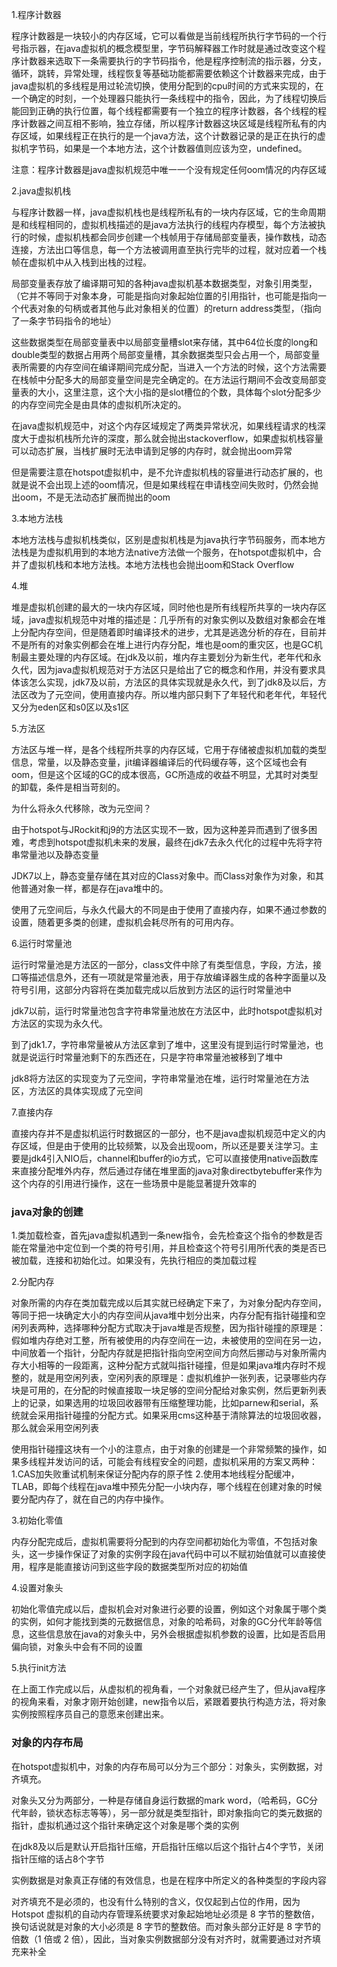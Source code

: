 1.程序计数器

程序计数器是一块较小的内存区域，它可以看做是当前线程所执行字节码的一个行号指示器，在java虚拟机的概念模型里，字节码解释器工作时就是通过改变这个程序计数器来选取下一条需要执行的字节码指令，他是程序控制流的指示器，分支，循环，跳转，异常处理，线程恢复等基础功能都需要依赖这个计数器来完成，由于java虚拟机的多线程是用过轮流切换，使用分配到的cpu时间的方式来实现的，在一个确定的时刻，一个处理器只能执行一条线程中的指令，因此，为了线程切换后能回到正确的执行位置，每个线程都需要有一个独立的程序计数器，各个线程的程序计数器之间互相不影响，独立存储，所以程序计数器这块区域是线程所私有的内存区域，如果线程正在执行的是一个java方法，这个计数器记录的是正在执行的虚拟机字节码，如果是一个本地方法，这个计数器值则应该为空，undefined。

注意：程序计数器是java虚拟机规范中唯一一个没有规定任何oom情况的内存区域

2.java虚拟机栈

与程序计数器一样，java虚拟机栈也是线程所私有的一块内存区域，它的生命周期是和线程相同的，虚拟机栈描述的是java方法执行的线程内存模型，每个方法被执行的时候，虚拟机栈都会同步创建一个栈帧用于存储局部变量表，操作数栈，动态连接，方法出口等信息，每一个方法被调用直至执行完毕的过程，就对应着一个栈帧在虚拟机中从入栈到出栈的过程。

局部变量表存放了编译期可知的各种java虚拟机基本数据类型，对象引用类型，（它并不等同于对象本身，可能是指向对象起始位置的引用指针，也可能是指向一个代表对象的句柄或者其他与此对象相关的位置）的return address类型，（指向了一条字节码指令的地址）

这些数据类型在局部变量表中以局部变量槽slot来存储，其中64位长度的long和double类型的数据占用两个局部变量槽，其余数据类型只会占用一个，局部变量表所需要的内存空间在编译期间完成分配，当进入一个方法的时候，这个方法需要在栈帧中分配多大的局部变量空间是完全确定的。在方法运行期间不会改变局部变量表的大小，这里注意，这个大小指的是slot槽位的个数，具体每个slot分配多少的内存空间完全是由具体的虚拟机所决定的。

在java虚拟机规范中，对这个内存区域规定了两类异常状况，如果线程请求的栈深度大于虚拟机栈所允许的深度，那么就会抛出stackoverflow，如果虚拟机栈容量可以动态扩展，当栈扩展时无法申请到足够的内存时，就会抛出oom异常

但是需要注意在hotspot虚拟机中，是不允许虚拟机栈的容量进行动态扩展的，也就是说不会出现上述的oom情况，但是如果线程在申请栈空间失败时，仍然会抛出oom，不是无法动态扩展而抛出的oom

3.本地方法栈

本地方法栈与虚拟机栈类似，区别是虚拟机栈是为java执行字节码服务，而本地方法栈是为虚拟机用到的本地方法native方法做一个服务，在hotspot虚拟机中，合并了虚拟机栈和本地方法栈。本地方法栈也会抛出oom和Stack Overflow

4.堆

堆是虚拟机创建的最大的一块内存区域，同时他也是所有线程所共享的一块内存区域，java虚拟机规范中对堆的描述是：几乎所有的对象实例以及数组对象都会在堆上分配内存空间，但是随着即时编译技术的进步，尤其是逃逸分析的存在，目前并不是所有的对象实例都会在堆上进行内存分配，堆也是oom的重灾区，也是GC机制最主要处理的内存区域。在jdk及以前，堆内存主要划分为新生代，老年代和永久代，因为java虚拟机规范对于方法区只是给出了它的概念和作用，并没有要求具体该怎么实现，jdk7及以前，方法区的具体实现就是永久代，到了jdk8及以后，方法区改为了元空间，使用直接内存。所以堆内部只剩下了年轻代和老年代，年轻代又分为eden区和s0区以及s1区

5.方法区

方法区与堆一样，是各个线程所共享的内存区域，它用于存储被虚拟机加载的类型信息，常量，以及静态变量，jit编译器编译后的代码缓存等，这个区域也会有oom，但是这个区域的GC的成本很高，GC所造成的收益不明显，尤其时对类型的卸载，条件是相当苛刻的。

为什么将永久代移除，改为元空间？

由于hotspot与JRockit和j9的方法区实现不一致，因为这种差异而遇到了很多困难，考虑到hotspot虚拟机未来的发展，最终在jdk7去永久代化的过程中先将字符串常量池以及静态变量

JDK7以上，静态变量存储在其对应的Class对象中。而Class对象作为对象，和其他普通对象一样，都是存在java堆中的。

使用了元空间后，与永久代最大的不同是由于使用了直接内存，如果不通过参数的设置，随着更多类的创建，虚拟机会耗尽所有的可用内存。

6.运行时常量池

运行时常量池是方法区的一部分，class文件中除了有类型信息，字段，方法，接口等描述信息外，还有一项就是常量池表，用于存放编译器生成的各种字面量以及符号引用，这部分内容将在类加载完成以后放到方法区的运行时常量池中

jdk7以前，运行时常量池包含字符串常量池放在方法区中，此时hotspot虚拟机对方法区的实现为永久代。

到了jdk1.7，字符串常量被从方法区拿到了堆中，这里没有提到运行时常量池，也就是说运行时常量池剩下的东西还在，只是字符串常量池被移到了堆中

jdk8将方法区的实现变为了元空间，字符串常量池在堆，运行时常量池在方法区，方法区的具体实现成了元空间

7.直接内存

直接内存并不是虚拟机运行时数据区的一部分，也不是java虚拟机规范中定义的内存区域，但是由于使用的比较频繁，以及会出现oom，所以还是要关注学习。主要是jdk4引入NIO后，channel和buffer的io方式，它可以直接使用native函数库来直接分配堆外内存，然后通过存储在堆里面的java对象directbytebuffer来作为这个内存的引用进行操作，这在一些场景中是能显著提升效率的

### java对象的创建

1.类加载检查，首先java虚拟机遇到一条new指令，会先检查这个指令的参数是否能在常量池中定位到一个类的符号引用，并且检查这个符号引用所代表的类是否已被加载，连接和初始化过。如果没有，先执行相应的类加载过程

2.分配内存

对象所需的内存在类加载完成以后其实就已经确定下来了，为对象分配内存空间，等同于把一块确定大小的内存空间从java堆中划分出来，内存分配有指针碰撞和空闲列表两种，选择哪种分配方式取决于java堆是否规整，因为指针碰撞的原理是：假如堆内存绝对工整，所有被使用的内存空间在一边，未被使用的空间在另一边，中间放着一个指针，分配内存就是把指针指向空闲空间方向然后挪动与对象所需内存大小相等的一段距离，这种分配方式就叫指针碰撞，但是如果java堆内存时不规整的，就是用空闲列表，空闲列表的原理是：虚拟机维护一张列表，记录哪些内存块是可用的，在分配的时候直接取一块足够的空间分配给对象实例，然后更新列表上的记录，如果选用的垃圾回收器带有压缩整理功能，比如parnew和serial，系统就会采用指针碰撞的分配方式。如果采用cms这种基于清除算法的垃圾回收器，那么就会采用空闲列表

使用指针碰撞这块有一个小的注意点，由于对象的创建是一个非常频繁的操作，如果多线程并发访问的话，可能会有线程安全的问题，虚拟机采用的方案又两种：1.CAS加失败重试机制来保证分配内存的原子性 2.使用本地线程分配缓冲，TLAB，即每个线程在java堆中预先分配一小块内存，哪个线程在创建对象的时候要分配内存了，就在自己的内存中操作。

3.初始化零值

内存分配完成后，虚拟机需要将分配到的内存空间都初始化为零值，不包括对象头，这一步操作保证了对象的实例字段在java代码中可以不赋初始值就可以直接使用，程序是能直接访问到这些字段的数据类型所对应的初始值

4.设置对象头

初始化零值完成以后，虚拟机会对对象进行必要的设置，例如这个对象属于哪个类的实例，如何才能找到类的元数据信息，对象的哈希码，对象的GC分代年龄等信息，这些信息放在java的对象头中，另外会根据虚拟机参数的设置，比如是否启用偏向锁，对象头中会有不同的设置

5.执行init方法

在上面工作完成以后，从虚拟机的视角看，一个对象就已经产生了，但从java程序的视角来看，对象才刚开始创建，new指令以后，紧跟着要执行构造方法，将对象实例按照程序员自己的意愿来创建出来。

### 对象的内存布局

在hotspot虚拟机中，对象的内存布局可以分为三个部分：对象头，实例数据，对齐填充。

对象头又分为两部分，一种是存储自身运行数据的mark word，（哈希码，GC分代年龄，锁状态标志等等），另一部分就是类型指针，即对象指向它的类元数据的指针，虚拟机通过这个指针来确定这个对象是哪个类的实例

在jdk8及以后是默认开启指针压缩，开启指针压缩以后这个指针占4个字节，关闭指针压缩的话占8个字节

实例数据是对象真正存储的有效信息，也是在程序中所定义的各种类型的字段内容

对齐填充不是必须的，也没有什么特别的含义，仅仅起到占位的作用，因为 Hotspot 虚拟机的自动内存管理系统要求对象起始地址必须是 8 字节的整数倍，换句话说就是对象的大小必须是 8 字节的整数倍。而对象头部分正好是 8 字节的倍数（1 倍或 2 倍），因此，当对象实例数据部分没有对齐时，就需要通过对齐填充来补全



